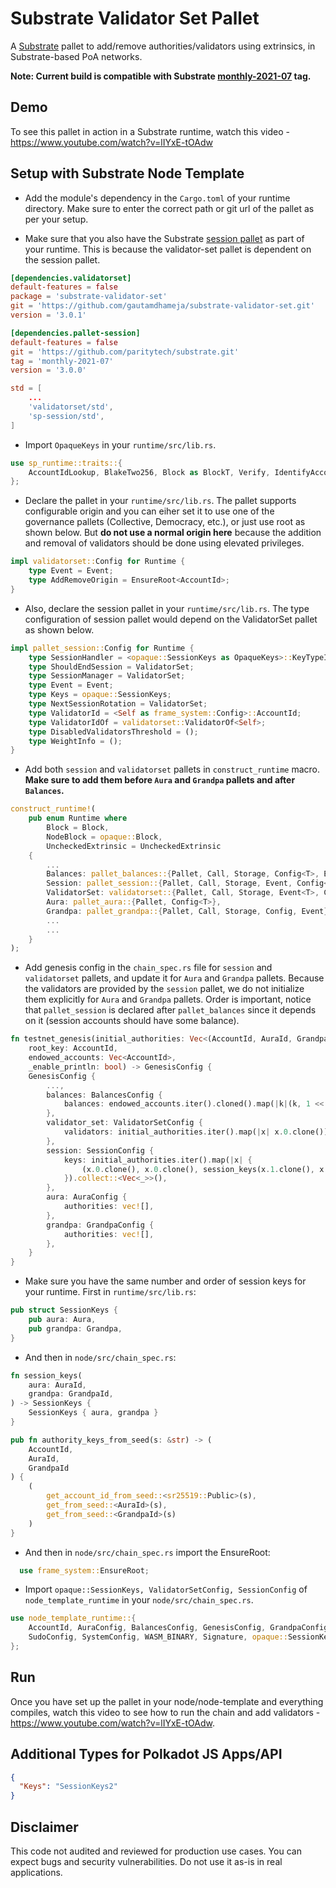 # Substrate Validator Set Pallet

A [Substrate](https://github.com/paritytech/substrate/) pallet to add/remove authorities/validators using extrinsics, in Substrate-based PoA networks. 

**Note: Current build is compatible with Substrate [monthly-2021-07](https://github.com/paritytech/substrate/releases/tag/monthly-2021-07) tag.**

## Demo

To see this pallet in action in a Substrate runtime, watch this video - https://www.youtube.com/watch?v=lIYxE-tOAdw

## Setup with Substrate Node Template

* Add the module's dependency in the `Cargo.toml` of your runtime directory. Make sure to enter the correct path or git url of the pallet as per your setup.

* Make sure that you also have the Substrate [session pallet](https://github.com/paritytech/substrate/tree/master/frame/session) as part of your runtime. This is because the validator-set pallet is dependent on the session pallet.

```toml
[dependencies.validatorset]
default-features = false
package = 'substrate-validator-set'
git = 'https://github.com/gautamdhameja/substrate-validator-set.git'
version = '3.0.1'

[dependencies.pallet-session]
default-features = false
git = 'https://github.com/paritytech/substrate.git'
tag = 'monthly-2021-07'
version = '3.0.0'
```

```toml
std = [
    ...
    'validatorset/std',
    'sp-session/std',
]
```

* Import `OpaqueKeys` in your `runtime/src/lib.rs`.

```rust
use sp_runtime::traits::{
	AccountIdLookup, BlakeTwo256, Block as BlockT, Verify, IdentifyAccount, NumberFor, OpaqueKeys
};
```

* Declare the pallet in your `runtime/src/lib.rs`. The pallet supports configurable origin and you can eiher set it to use one of the governance pallets (Collective, Democracy, etc.), or just use root as shown below. But **do not use a normal origin here** because the addition and removal of validators should be done using elevated privileges.

```rust
impl validatorset::Config for Runtime {
	type Event = Event;
	type AddRemoveOrigin = EnsureRoot<AccountId>;
}
```

* Also, declare the session pallet in  your `runtime/src/lib.rs`. The type configuration of session pallet would depend on the ValidatorSet pallet as shown below.

```rust
impl pallet_session::Config for Runtime {
	type SessionHandler = <opaque::SessionKeys as OpaqueKeys>::KeyTypeIdProviders;
	type ShouldEndSession = ValidatorSet;
	type SessionManager = ValidatorSet;
	type Event = Event;
	type Keys = opaque::SessionKeys;
	type NextSessionRotation = ValidatorSet;
	type ValidatorId = <Self as frame_system::Config>::AccountId;
	type ValidatorIdOf = validatorset::ValidatorOf<Self>;
	type DisabledValidatorsThreshold = ();
	type WeightInfo = ();
}
```

* Add both `session` and `validatorset` pallets in `construct_runtime` macro. **Make sure to add them before `Aura` and `Grandpa` pallets and after `Balances`.**

```rust
construct_runtime!(
	pub enum Runtime where
		Block = Block,
		NodeBlock = opaque::Block,
		UncheckedExtrinsic = UncheckedExtrinsic
	{
		...
		Balances: pallet_balances::{Pallet, Call, Storage, Config<T>, Event<T>},
		Session: pallet_session::{Pallet, Call, Storage, Event, Config<T>},
		ValidatorSet: validatorset::{Pallet, Call, Storage, Event<T>, Config<T>},
		Aura: pallet_aura::{Pallet, Config<T>},
		Grandpa: pallet_grandpa::{Pallet, Call, Storage, Config, Event},
        ...
        ...
	}
);
```

* Add genesis config in the `chain_spec.rs` file for `session` and `validatorset` pallets, and update it for `Aura` and `Grandpa` pallets. Because the validators are provided by the `session` pallet, we do not initialize them explicitly for `Aura` and `Grandpa` pallets. Order is important, notice that `pallet_session` is declared after `pallet_balances` since it depends on it (session accounts should have some balance).

```rust
fn testnet_genesis(initial_authorities: Vec<(AccountId, AuraId, GrandpaId)>,
	root_key: AccountId,
	endowed_accounts: Vec<AccountId>,
	_enable_println: bool) -> GenesisConfig {
	GenesisConfig {
		...,
		balances: BalancesConfig {
			balances: endowed_accounts.iter().cloned().map(|k|(k, 1 << 60)).collect(),
		},
		validator_set: ValidatorSetConfig {
			validators: initial_authorities.iter().map(|x| x.0.clone()).collect::<Vec<_>>(),
		},
		session: SessionConfig {
			keys: initial_authorities.iter().map(|x| {
				(x.0.clone(), x.0.clone(), session_keys(x.1.clone(), x.2.clone()))
			}).collect::<Vec<_>>(),
		},
		aura: AuraConfig {
			authorities: vec![],
		},
		grandpa: GrandpaConfig {
			authorities: vec![],
		},
	}
}
```

* Make sure you have the same number and order of session keys for your runtime. First in `runtime/src/lib.rs`:

```rust
pub struct SessionKeys {
	pub aura: Aura,
	pub grandpa: Grandpa,
}
```

* And then in `node/src/chain_spec.rs`:

```rust
fn session_keys(
	aura: AuraId,
	grandpa: GrandpaId,
) -> SessionKeys {
	SessionKeys { aura, grandpa }
}

pub fn authority_keys_from_seed(s: &str) -> (
	AccountId,
	AuraId,
	GrandpaId
) {
	(
		get_account_id_from_seed::<sr25519::Public>(s),
		get_from_seed::<AuraId>(s),
		get_from_seed::<GrandpaId>(s)
	)
}
```
* And then in `node/src/chain_spec.rs` import the EnsureRoot:
```rust
  use frame_system::EnsureRoot;
```
* Import `opaque::SessionKeys, ValidatorSetConfig, SessionConfig` of `node_template_runtime` in your `node/src/chain_spec.rs`.
```rust
use node_template_runtime::{
    AccountId, AuraConfig, BalancesConfig, GenesisConfig, GrandpaConfig,
    SudoConfig, SystemConfig, WASM_BINARY, Signature, opaque::SessionKeys, ValidatorSetConfig, SessionConfig
};
```

## Run

Once you have set up the pallet in your node/node-template and everything compiles, watch this video to see how to run the chain and add validators - https://www.youtube.com/watch?v=lIYxE-tOAdw.

## Additional Types for Polkadot JS Apps/API

```json
{
  "Keys": "SessionKeys2"
}
```

## Disclaimer

This code not audited and reviewed for production use cases. You can expect bugs and security vulnerabilities. Do not use it as-is in real applications.
